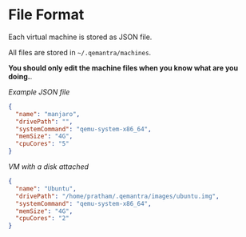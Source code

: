 # File Format

Each virtual machine is stored as JSON file.

All files are stored in `~/.qemantra/machines`.

**You should only edit the machine files when you know what are you doing.**.

*Example JSON file*

```json
{
  "name": "manjaro",
  "drivePath": "",
  "systemCommand": "qemu-system-x86_64",
  "memSize": "4G",
  "cpuCores": "5"
}
```

*VM with a disk attached*

```json
{
  "name": "Ubuntu",
  "drivePath": "/home/pratham/.qemantra/images/ubuntu.img",
  "systemCommand": "qemu-system-x86_64",
  "memSize": "4G",
  "cpuCores": "2"
}

```



